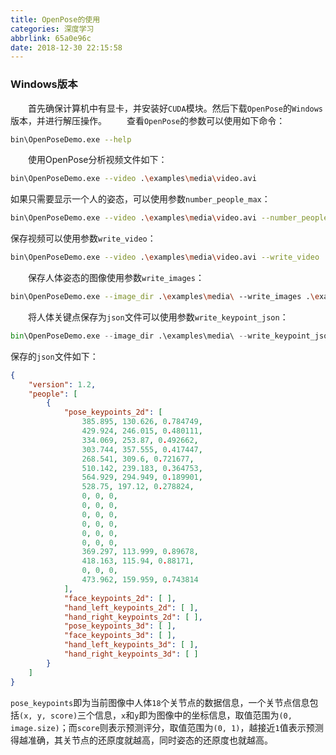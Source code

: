 ```yaml
---
title: OpenPose的使用
categories: 深度学习
abbrlink: 65a0e96c
date: 2018-12-30 22:15:58
---
```

### Windows版本

&emsp;&emsp;首先确保计算机中有显卡，并安装好`CUDA`模块。然后下载`OpenPose`的`Windows`版本，并进行解压操作。<!--more-->
&emsp;&emsp;查看`OpenPose`的参数可以使用如下命令：

``` bash
bin\OpenPoseDemo.exe --help
```

&emsp;&emsp;使用OpenPose分析视频文件如下：

``` bash
bin\OpenPoseDemo.exe --video .\examples\media\video.avi
```

如果只需要显示一个人的姿态，可以使用参数`number_people_max`：

``` bash
bin\OpenPoseDemo.exe --video .\examples\media\video.avi --number_people_max 1
```

保存视频可以使用参数`write_video`：

``` bash
bin\OpenPoseDemo.exe --video .\examples\media\video.avi --write_video .\examples\video.avi
```

&emsp;&emsp;保存人体姿态的图像使用参数`write_images`：

``` bash
bin\OpenPoseDemo.exe --image_dir .\examples\media\ --write_images .\examples\media\images\
```

&emsp;&emsp;将人体关键点保存为`json`文件可以使用参数`write_keypoint_json`：

``` python
bin\OpenPoseDemo.exe --image_dir .\examples\media\ --write_keypoint_json .\examples\media\json\
```

保存的`json`文件如下：

``` json
{
    "version": 1.2,
    "people": [
        {
            "pose_keypoints_2d": [
                385.895, 130.626, 0.784749,
                429.924, 246.015, 0.480111,
                334.069, 253.87, 0.492662,
                303.744, 357.555, 0.417447,
                268.541, 309.6, 0.721677,
                510.142, 239.183, 0.364753,
                564.929, 294.949, 0.189901,
                528.75, 197.12, 0.278824,
                0, 0, 0,
                0, 0, 0,
                0, 0, 0,
                0, 0, 0,
                0, 0, 0,
                0, 0, 0,
                369.297, 113.999, 0.89678,
                418.163, 115.94, 0.88171,
                0, 0, 0,
                473.962, 159.959, 0.743814
            ],
            "face_keypoints_2d": [ ],
            "hand_left_keypoints_2d": [ ],
            "hand_right_keypoints_2d": [ ],
            "pose_keypoints_3d": [ ],
            "face_keypoints_3d": [ ],
            "hand_left_keypoints_3d": [ ],
            "hand_right_keypoints_3d": [ ]
        }
    ]
}
```

`pose_keypoints`即为当前图像中人体`18`个关节点的数据信息，一个关节点信息包括`(x, y, score)`三个信息，`x`和`y`即为图像中的坐标信息，取值范围为`(0, image.size)`；而`score`则表示预测评分，取值范围为`(0, 1)`，越接近`1`值表示预测得越准确，其关节点的还原度就越高，同时姿态的还原度也就越高。